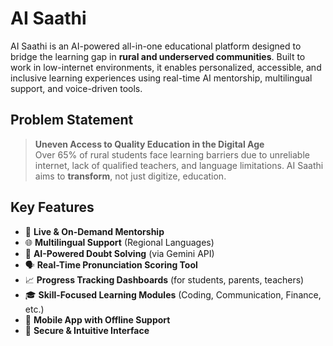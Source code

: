 # AI Saathi 

AI Saathi is an AI-powered all-in-one educational platform designed to bridge the learning gap in **rural and underserved communities**. Built to work in low-internet environments, it enables personalized, accessible, and inclusive learning experiences using real-time AI mentorship, multilingual support, and voice-driven tools.

## Problem Statement

> **Uneven Access to Quality Education in the Digital Age**  
> Over 65% of rural students face learning barriers due to unreliable internet, lack of qualified teachers, and language limitations. AI Saathi aims to **transform**, not just digitize, education.

## Key Features

- 🔴 **Live & On-Demand Mentorship**  
- 🌐 **Multilingual Support** (Regional Languages)  
- 🧠 **AI-Powered Doubt Solving** (via Gemini API)  
- 🗣️ **Real-Time Pronunciation Scoring Tool**  
- 📈 **Progress Tracking Dashboards** (for students, parents, teachers)  
- 🎓 **Skill-Focused Learning Modules** (Coding, Communication, Finance, etc.)  
- 📱 **Mobile App with Offline Support**  
- 🔐 **Secure & Intuitive Interface**  




